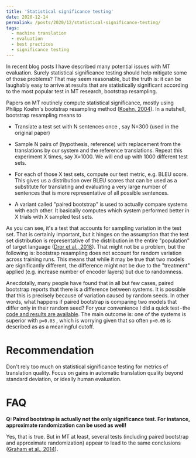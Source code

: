 ```yaml
---
title: 'Statistical significance testing'
date: 2020-12-14
permalink: /posts/2020/12/statistical-significance-testing/
tags:
  - machine translation
  - evaluation
  - best practices
  - significance testing
---
```


In recent blog posts I have described many potential issues with MT evaluation. Surely statistical significance testing should help mitigate some of those problems?
That may seem reasonable, but the truth is: it can be laughably easy to arrive at results that are statistically significant according to the most popular test in
MT research, bootstrap resampling.

Papers on MT routinely compute statistical significance, mostly using Philipp Koehn's bootstrap resampling method ([Koehn, 2004](http://homepages.inf.ed.ac.uk/pkoehn/publications/bootstrap2004.pdf)). In a nutshell, bootstrap
resampling means to

* Translate a test set with N sentences once , say N=300 (used in the original paper)

* Sample N pairs of (hypothesis, reference) with replacement from the translations by our system and the reference translations. Repeat this experiment X times,
say X=1000. We will end up with 1000 different test sets.

* For each of those X test sets, compute our test metric, e.g. BLEU score. This gives us a distribution over BLEU scores that can be used as a substitute for
translating and evaluating a very large number of sentences that is more representative of all possible sentences.

* A variant called "paired bootstrap" is used to actually compare systems with each other. It basically computes which system performed better in X trials with
X sampled test sets.

As you can see, it's a test that accounts for sampling variation in the test set. That is certainly important, but it hinges on the assumption that the test set
distribution is representative of the distribution in the entire "population" of target language ([Dror et al., 2018](https://www.aclweb.org/anthology/P18-1128.pdf)). That might not be a problem, but the following
is: bootstrap resampling does not account for random variation across training runs. This means that while it may be true that two models are significantly different,
the difference might not be due to the "treatment" applied (e.g. increase number of encoder layers) but due to randomness.

Anecdotally, many people have found that in all but few cases, paired bootstrap reports that there is a difference between systems. It is possible that this is
precisely because of variation caused by random seeds. In other words, what happens if paired bootstrap is comparing two models that differ only in their random
seed? For your convenience I did a quick test - the [code and results are available](https://github.com/bricksdont/sockeye-toy-models/tree/bootsTRAP). The main
outcome is: one of the systems is superior with `p=0.03` , which is
worrying given that so often `p<0.05` is described as as a meaningful cutoff.


Recommendation
==============

Don't rely too much on statistical significance testing for metrics of translation quality.
Focus on gains in automatic translation quality beyond standard deviation, or ideally human evaluation.

FAQ
===

**Q: Paired bootstrap is actually not the only significance test. For instance, approximate randomization can be used as well!**

Yes, that is true. But in MT at least, several tests (including paired bootstrap and approximate randomization) appear to lead to the same conclusions
([Graham et al., 2014](https://www.aclweb.org/anthology/W14-3333/)).
